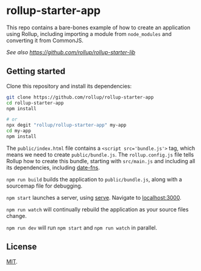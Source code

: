 # rollup-starter-app

This repo contains a bare-bones example of how to create an application using Rollup, including importing a module from `node_modules` and converting it from CommonJS.

_See also https://github.com/rollup/rollup-starter-lib_

## Getting started

Clone this repository and install its dependencies:

```bash
git clone https://github.com/rollup/rollup-starter-app
cd rollup-starter-app
npm install

# or
npx degit "rollup/rollup-starter-app" my-app
cd my-app
npm install
```

The `public/index.html` file contains a `<script src='bundle.js'>` tag, which means we need to create `public/bundle.js`. The `rollup.config.js` file tells Rollup how to create this bundle, starting with `src/main.js` and including all its dependencies, including [date-fns](https://date-fns.org).

`npm run build` builds the application to `public/bundle.js`, along with a sourcemap file for debugging.

`npm start` launches a server, using [serve](https://github.com/zeit/serve). Navigate to [localhost:3000](http://localhost:3000).

`npm run watch` will continually rebuild the application as your source files change.

`npm run dev` will run `npm start` and `npm run watch` in parallel.

## License

[MIT](LICENSE).
